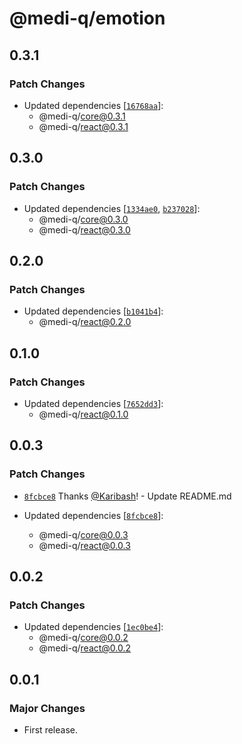 # @medi-q/emotion

## 0.3.1

### Patch Changes

- Updated dependencies [[`16768aa`](https://github.com/Karibash/medi-q/commit/16768aa74289d8bf5ea199bca3826ba867f06649)]:
  - @medi-q/core@0.3.1
  - @medi-q/react@0.3.1

## 0.3.0

### Patch Changes

- Updated dependencies [[`1334ae0`](https://github.com/Karibash/medi-q/commit/1334ae08f4a68b06ce5a7f33ec0cc12a4426e504), [`b237028`](https://github.com/Karibash/medi-q/commit/b23702862c87a2762c95d41edf709ea607d7dc05)]:
  - @medi-q/core@0.3.0
  - @medi-q/react@0.3.0

## 0.2.0

### Patch Changes

- Updated dependencies [[`b1041b4`](https://github.com/Karibash/medi-q/commit/b1041b49b2f5ff8ce0fbc6a34b3d86e38f1409ca)]:
  - @medi-q/react@0.2.0

## 0.1.0

### Patch Changes

- Updated dependencies [[`7652dd3`](https://github.com/Karibash/medi-q/commit/7652dd3cfff18c653d8efa4ada7809633bd68e00)]:
  - @medi-q/react@0.1.0

## 0.0.3

### Patch Changes

- [`8fcbce8`](https://github.com/Karibash/medi-q/commit/8fcbce84f79bdaa051c78fee6db657b92e4decc9) Thanks [@Karibash](https://github.com/Karibash)! - Update README.md

- Updated dependencies [[`8fcbce8`](https://github.com/Karibash/medi-q/commit/8fcbce84f79bdaa051c78fee6db657b92e4decc9)]:
  - @medi-q/core@0.0.3
  - @medi-q/react@0.0.3

## 0.0.2

### Patch Changes

- Updated dependencies [[`1ec0be4`](https://github.com/Karibash/medi-q/commit/1ec0be4c7c6aef361142c89582fd5554b2f5a511)]:
  - @medi-q/core@0.0.2
  - @medi-q/react@0.0.2

## 0.0.1

### Major Changes

- First release.
